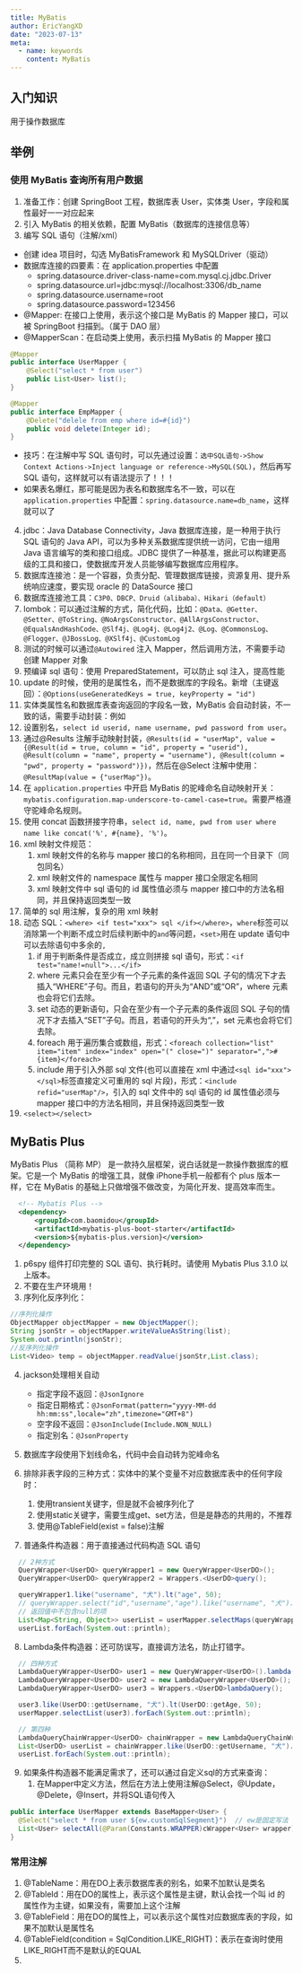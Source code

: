 ```yaml
---
title: MyBatis
author: EricYangXD
date: "2023-07-13"
meta:
  - name: keywords
    content: MyBatis
---
```


## 入门知识

用于操作数据库

## 举例

### 使用 MyBatis 查询所有用户数据

1. 准备工作：创建 SpringBoot 工程，数据库表 User，实体类 User，字段和属性最好一一对应起来
2. 引入 MyBatis 的相关依赖，配置 MyBatis（数据库的连接信息等）
3. 编写 SQL 语句（注解/xml）

- 创建 idea 项目时，勾选 MyBatisFramework 和 MySQLDriver（驱动）
- 数据库连接的四要素：在 application.properties 中配置
  - spring.datasource.driver-class-name=com.mysql.cj.jdbc.Driver
  - spring.datasource.url=jdbc:mysql://localhost:3306/db_name
  - spring.datasource.username=root
  - spring.datasource.password=123456
- @Mapper: 在接口上使用，表示这个接口是 MyBatis 的 Mapper 接口，可以被 SpringBoot 扫描到。（属于 DAO 层）
- @MapperScan：在启动类上使用，表示扫描 MyBatis 的 Mapper 接口

```java
@Mapper
public interface UserMapper {
    @Select("select * from user")
    public List<User> list();
}

@Mapper
public interface EmpMapper {
    @Delete("delele from emp where id=#{id}")
    public void delete(Integer id);
}
```

- 技巧：在注解中写 SQL 语句时，可以先通过设置：`选中SQL语句->Show Context Actions->Inject language or reference->MySQL(SQL)`，然后再写 SQL 语句，这样就可以有语法提示了！！！
- 如果表名爆红，那可能是因为表名和数据库名不一致，可以在 `application.properties` 中配置：`spring.datasource.name=db_name`，这样就可以了

4. jdbc：Java Database Connectivity，Java 数据库连接，是一种用于执行 SQL 语句的 Java API，可以为多种关系数据库提供统一访问，它由一组用 Java 语言编写的类和接口组成。JDBC 提供了一种基准，据此可以构建更高级的工具和接口，使数据库开发人员能够编写数据库应用程序。
5. 数据库连接池：是一个容器，负责分配、管理数据库链接，资源复用、提升系统响应速度，要实现 oracle 的 DataSource 接口
6. 数据库连接池工具：`C3P0、DBCP、Druid（alibaba）、Hikari（default）`
7. lombok：可以通过注解的方式，简化代码，比如：`@Data、@Getter、@Setter、@ToString、@NoArgsConstructor、@AllArgsConstructor、@EqualsAndHashCode、@Slf4j、@Log4j、@Log4j2、@Log、@CommonsLog、@Flogger、@JBossLog、@XSlf4j、@CustomLog`
8. 测试的时候可以通过`@Autowired` 注入 Mapper，然后调用方法，不需要手动创建 Mapper 对象
9. 预编译 sql 语句：使用 PreparedStatement，可以防止 sql 注入，提高性能
10. update 的时候，使用的是属性名，而不是数据库的字段名。新增（主键返回）：`@Options(useGeneratedKeys = true, keyProperty = "id")`
11. 实体类属性名和数据库表查询返回的字段名一致，MyBatis 会自动封装，不一致的话，需要手动封装：例如
12. 设置别名，`select id userid, name username, pwd password from user`。
13. 通过@Results 注解手动映射封装，`@Results(id = "userMap", value = {@Result(id = true, column = "id", property = "userid"), @Result(column = "name", property = "username"), @Result(column = "pwd", property = "password")})`，然后在@Select 注解中使用：`@ResultMap(value = {"userMap"})`。
14. 在 `application.properties` 中开启 MyBatis 的驼峰命名自动映射开关：`mybatis.configuration.map-underscore-to-camel-case=true`。需要严格遵守驼峰命名规则。
15. 使用 concat 函数拼接字符串，`select id, name, pwd from user where name like concat('%', #{name}, '%')`。
16. xml 映射文件规范：
    1. xml 映射文件的名称与 mapper 接口的名称相同，且在同一个目录下（同包同名）
    2. xml 映射文件的 namespace 属性与 mapper 接口全限定名相同
    3. xml 映射文件中 sql 语句的 id 属性值必须与 mapper 接口中的方法名相同，并且保持返回类型一致
17. 简单的 sql 用注解，复杂的用 xml 映射
18. 动态 SQL：`<where> <if test="xxx"> sql </if></where>`，`where`标签可以消除第一个判断不成立时后续判断中的`and`等问题，`<set>`用在 update 语句中可以去除语句中多余的`,`
    1. if 用于判断条件是否成立，成立则拼接 sql 语句，形式：`<if test="name!=null">...</if>`
    2. where 元素只会在至少有一个子元素的条件返回 SQL 子句的情况下才去插入“WHERE”子句。而且，若语句的开头为“AND”或“OR”，where 元素也会将它们去除。
    3. set 动态的更新语句，只会在至少有一个子元素的条件返回 SQL 子句的情况下才去插入“SET”子句。而且，若语句的开头为“,”，set 元素也会将它们去除。
    4. foreach 用于遍历集合或数组，形式：`<foreach collection="list" item="item" index="index" open="(" close=")" separator=",">#{item}</foreach>`
    5. include 用于引入外部 sql 文件(也可以直接在 xml 中通过`<sql id="xxx"></sql>`标签直接定义可重用的 sql 片段)，形式：`<include refid="userMap"/>`，引入的 sql 文件中的 sql 语句的 id 属性值必须与 mapper 接口中的方法名相同，并且保持返回类型一致
19. `<select></select>`


## MyBatis Plus

MyBatis Plus （简称 MP） 是一款持久层框架，说白话就是一款操作数据库的框架。它是一个 MyBatis 的增强工具，就像 iPhone手机一般都有个 plus 版本一样，它在 MyBatis 的基础上只做增强不做改变，为简化开发、提高效率而生。


```xml
  <!-- Mybatis Plus -->
  <dependency>
      <groupId>com.baomidou</groupId>
      <artifactId>mybatis-plus-boot-starter</artifactId>
      <version>${mybatis-plus.version}</version>
  </dependency>
```


1. p6spy 组件打印完整的 SQL 语句、执行耗时。请使用 Mybatis Plus 3.1.0 以上版本。
2. 不要在生产环境用！
3. 序列化反序列化：

```java
//序列化操作
ObjectMapper objectMapper = new ObjectMapper();
String jsonStr = objectMapper.writeValueAsString(list);
System.out.println(jsonStr);
//反序列化操作
List<Video> temp = objectMapper.readValue(jsonStr,List.class);
```
4. jackson处理相关自动
    - 指定字段不返回：`@JsonIgnore`
    - 指定日期格式：`@JsonFormat(pattern="yyyy-MM-dd hh:mm:ss",locale="zh",timezone="GMT+8")`
    - 空字段不返回：`@JsonInclude(Include.NON_NULL)`
    - 指定别名：`@JsonProperty`

5. 数据库字段使用下划线命名，代码中会自动转为驼峰命名
6. 排除非表字段的三种方式：实体中的某个变量不对应数据库表中的任何字段时：
   1. 使用transient关键字，但是就不会被序列化了
   2. 使用static关键字，需要生成get、set方法，但是是静态的共用的，不推荐
   3. 使用@TableField(exist = false)注解
7. 普通条件构造器：用于直接通过代码构造 SQL 语句

```java
  // 2种方式
  QueryWrapper<UserDO> queryWrapper1 = new QueryWrapper<UserDO>();
  QueryWrapper<UserDO> queryWrapper2 = Wrappers.<UserDO>query();

  queryWrapper1.like("username", "犬").lt("age", 50);
  // queryWrapper.select("id","username","age").like("username", "犬").lt("age", 50);
  // 返回值中不包含null的项
  List<Map<String, Object>> userList = userMapper.selectMaps(queryWrapper1);
  userList.forEach(System.out::println);
```

8. Lambda条件构造器：还可防误写，直接调方法名，防止打错字。
```java
  // 四种方式
  LambdaQueryWrapper<UserDO> user1 = new QueryWrapper<UserDO>().lambda();
  LambdaQueryWrapper<UserDO> user2 = new LambdaQueryWrapper<UserDO>();
  LambdaQueryWrapper<UserDO> user3 = Wrappers.<UserDO>lambdaQuery();

  user3.like(UserDO::getUsername, "犬").lt(UserDO::getAge, 50);
  userMapper.selectList(user3).forEach(System.out::println);

  // 第四种
  LambdaQueryChainWrapper<UserDO> chainWrapper = new LambdaQueryChainWrapper<>(userMapper);
  List<UserDO> userList = chainWrapper.like(UserDO::getUsername, "犬").lt(UserDO::getAge, 50).list();
  userList.forEach(System.out::println);
```

9. 如果条件构造器不能满足需求了，还可以通过自定义sql的方式来查询：
   1. 在Mapper中定义方法，然后在方法上使用注解@Select，@Update，@Delete，@Insert，并将SQL语句传入

```java
public interface UserMapper extends BaseMapper<User> {
  @Select("select * from user ${ew.customSqlSegment}")  // ew是固定写法
  List<User> selectAll(@Param(Constants.WRAPPER)cWrapper<User> wrapper);
}
```


### 常用注解

1. @TableName：用在DO上表示数据库表的别名，如果不加默认是类名
2. @TableId：用在DO的属性上，表示这个属性是主键，默认会找一个叫 id 的属性作为主键，如果没有，需要加上这个注解
3. @TableField：用在DO的属性上，可以表示这个属性对应数据库表的字段，如果不加默认是属性名
4. @TableField(condition = SqlCondition.LIKE_RIGHT)：表示在查询时使用LIKE_RIGHT而不是默认的EQUAL
5.
